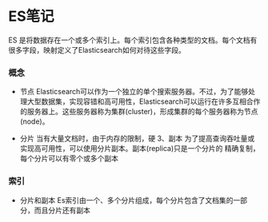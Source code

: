 # ES笔记

ES 是将数据存在一个或多个索引上。每个索引包含各种类型的文档。每个文档有很多字段，映射定义了Elasticsearch如何对待这些字段。

### 概念


- 节点
  Elasticsearch可以作为一个独立的单个搜索服务器。不过，为了能够处理大型数据集，实现容错和高可用性，Elasticsearch可以运行在许多互相合作的服务器上。这些服务器称为集群(cluster)，形成集群的每个服务器称为节点(node)。

- 分片
  当有大量文档时，由于内存的限制，硬
  3、副本
  为了提高查询吞吐量或实现高可用性，可以使用分片副本。副本(replica)只是一个分片的 精确复制，每个分片可以有零个或多个副本


### 索引


- 分片和副本
  Es索引由一个、多个分片组成，每个分片包含了文档集的一部分，而且分片还有副本



